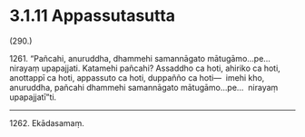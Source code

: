 

# 3.1.11 Appassutasutta




(290.)

1261\. “Pañcahi, anuruddha, dhammehi samannāgato mātugāmo…pe…  nirayaṃ upapajjati. Katamehi pañcahi? Assaddho ca hoti, ahiriko ca hoti, anottappī ca hoti, appassuto ca hoti, duppañño ca hoti—  imehi kho, anuruddha, pañcahi dhammehi samannāgato mātugāmo…pe…  nirayaṃ upapajjatī”ti.

---

1262\. Ekādasamaṃ.





